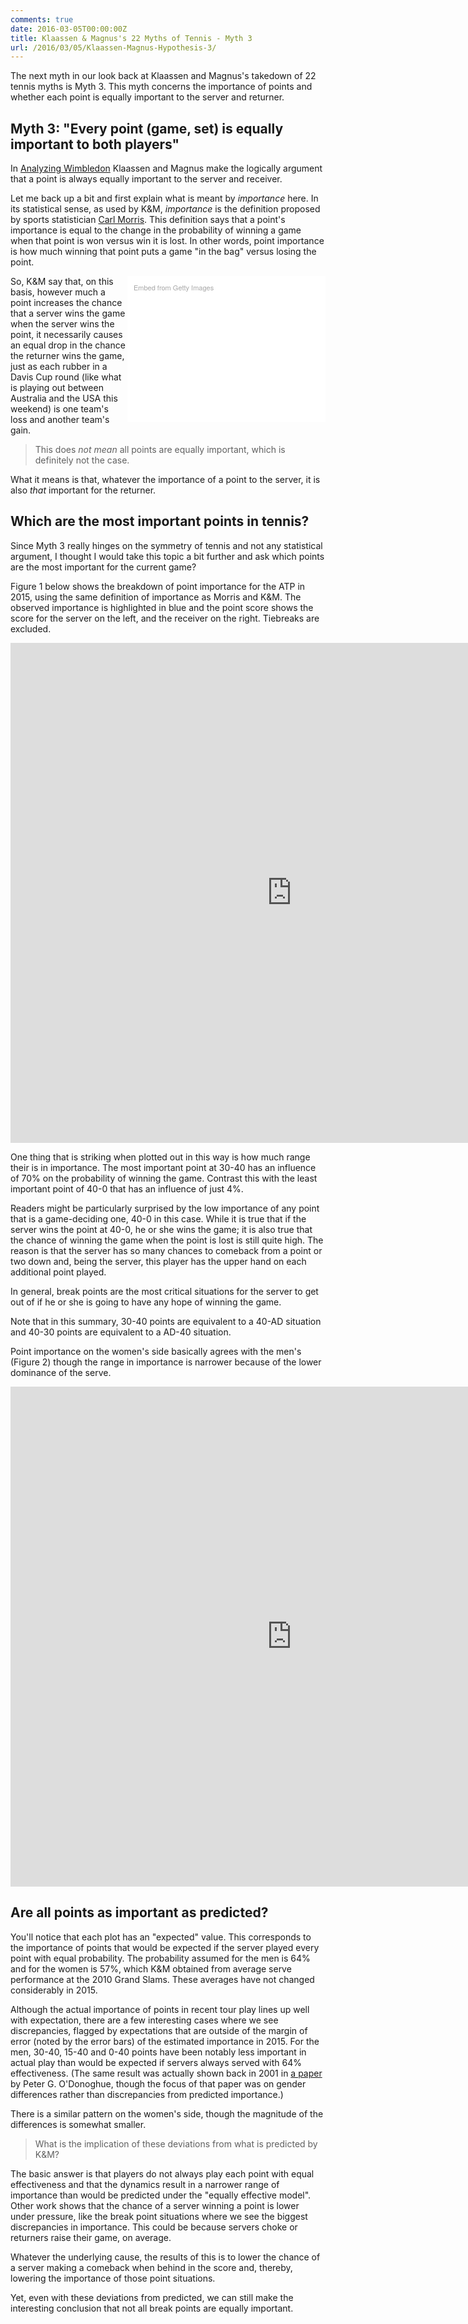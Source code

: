 ```yaml
---
comments: true
date: 2016-03-05T00:00:00Z
title: Klaassen & Magnus's 22 Myths of Tennis - Myth 3
url: /2016/03/05/Klaassen-Magnus-Hypothesis-3/
---
```


The next myth in our look back at Klaassen and Magnus's takedown of 22 tennis myths is Myth 3. This myth concerns the importance of points and whether each point is equally important to the server and returner.



## Myth 3: "Every point (game, set) is equally important to both players"

 In [Analyzing Wimbledon](https://global.oup.com/academic/product/analyzing-wimbledon-9780199355952?cc=us&lang=en&#) Klaassen and Magnus make the logically argument that a point is always equally important to the server and receiver. 

Let me back up a bit and first explain what is meant by _importance_ here. In its statistical sense, as used by K&M, _importance_ is the definition proposed by sports statistician [Carl Morris](http://chance.amstat.org/2014/09/carl-morris/). This definition says that a point's importance is equal to the change in the probability of winning a game when that point is won versus win it is lost. In other words, point importance is how much winning that point puts a game "in the bag" versus losing the point.

<div class="getty embed image" style="background-color:#fff;display:inline-block;font-family:'Helvetica Neue',Helvetica,Arial,sans-serif;color:#a7a7a7;font-size:11px;width:100%;max-width:297px;float:right;padding:2%;"><div style="padding:0;margin:0;text-align:left;"><a href="http://www.gettyimages.com/detail/513835768" target="_blank" style="color:#a7a7a7;text-decoration:none;font-weight:normal !important;border:none;display:inline-block;">Embed from Getty Images</a></div><div style="overflow:hidden;position:relative;height:0;padding:66.666667% 0 0 0;width:100%;"><iframe src="//embed.gettyimages.com/embed/513835768?et=GWtg86qGRqlWdMTr2EQcYA&viewMoreLink=off&sig=GoAvDGQkCmyGgU5v-_EbcoG8RzW_HZy_oQ1-0lc_ggY=" width="297" height="198" scrolling="no" frameborder="0" style="display:inline-block;position:absolute;top:0;left:0;width:100%;height:100%;margin:0;"></iframe></div><p style="margin:0;"></p></div>

So, K&M say that, on this basis, however much a point increases the chance that a server wins the game when the server wins the point, it necessarily causes an equal drop in the chance the returner wins the game, just as each rubber in a Davis Cup round (like what is playing out between Australia and the USA this weekend) is one team's loss and another team's gain.

 > This does _not mean_ all points are equally important, which is definitely not the case. 

 What it means is that, whatever the importance of a point to the server, it is also _that_ important for the returner. 


## Which are the most important points in tennis? 

 Since Myth 3 really hinges on the symmetry of tennis and not any statistical argument, I thought I would take this topic a bit further and ask which points are the most important for the current game?

Figure 1 below shows the breakdown of point importance for the ATP in 2015, using the same definition of importance as Morris and K&M. The observed importance is highlighted in blue and the point score shows the score for the server on the left, and the receiver on the right. Tiebreaks are excluded.

<iframe width="900" height="800" frameborder="0" scrolling="no" src="https://plot.ly/~on-the-t/791.embed"></iframe>

One thing that is striking when plotted out in this way is how much range their is in importance. The most important point at 30-40 has an influence of 70% on the probability of winning the game. Contrast this with the least important point of 40-0 that has an influence of just 4%. 

Readers might be particularly surprised by the low importance of any point that is a game-deciding one, 40-0 in this case. While it is true that if the server wins the point at 40-0, he or she wins the game; it is also true that the chance of winning the game when the point is lost is still quite high. The reason is that the server has so many chances to comeback from a point or two down and, being the server, this player has the upper hand on each additional point played. 

In general, break points are the most critical situations for the server to get out of if he or she is going to have any hope of winning the game. 

Note that in this summary, 30-40 points are equivalent to a 40-AD situation and 40-30 points are equivalent to a AD-40 situation. 


Point importance on the women's side basically agrees with the men's (Figure 2) though the range in importance is narrower because of the lower dominance of the serve.

<iframe width="900" height="800" frameborder="0" scrolling="no" src="https://plot.ly/~on-the-t/789.embed"></iframe>


## Are all points as important as predicted?

You'll notice that each plot has an "expected" value. This corresponds to the importance of points that would be expected if the server played every point with equal probability. The probability assumed for the men is 64% and for the women is 57%, which K&M obtained from average serve performance at the 2010 Grand Slams. These averages have not changed considerably in 2015.

Although the actual importance of points in recent tour play lines up well with expectation, there are a few interesting cases where we see discrepancies, flagged by expectations that are outside of the margin of error (noted by the error bars) of the estimated importance in 2015. For the men, 30-40, 15-40 and 0-40 points have been notably less important in actual play than would be expected if servers always served with 64% effectiveness. (The same result was actually shown back in 2001 in [a paper](http://www.tandfonline.com/doi/abs/10.1080/02701367.2001.10608942) by Peter G. O'Donoghue, though the focus of that paper was on gender differences rather than discrepancies from predicted importance.)

There is a similar pattern on the women's side, though the magnitude of the differences is somewhat smaller.

> What is the implication of these deviations from what is predicted by K&M?

The basic answer is that players do not always play each point with equal effectiveness and that the dynamics result in a narrower range of importance than would be predicted under the "equally effective model". Other work shows that the chance of a server winning a point is lower under pressure, like the break point situations where we see the biggest discrepancies in importance. This could be because servers choke or returners raise their game, on average. 

Whatever the underlying cause, the results of this is to lower the chance of a server making a comeback when behind in the score and, thereby, lowering the importance of those point situations. 

Yet, even with these deviations from predicted, we can still make the interesting conclusion that not all break points are equally important.


